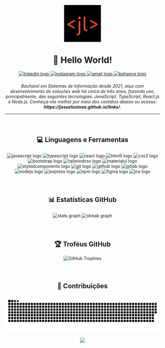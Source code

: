 <div align="center">
    <img src="favicon-josuelustosa.svg" height="120" alt="Josué Lustosa Logo"/>
</div>

<h1 align="center">👋 Hello World!</h1>

<div align="center">
  <a href="https://linkedin.com/in/josue-lustosa" target="_blank">
    <img src="https://img.shields.io/static/v1?message=LinkedIn&logo=linkedin&label=&color=0077B5&logoColor=white&labelColor=&style=for-the-badge" height="32" alt="linkedin logo"  />
  </a>
  <a href="https://instagram.com/josuelustosa" target="_blank">
    <img src="https://img.shields.io/static/v1?message=Instagram&logo=instagram&label=&color=E4405F&logoColor=white&labelColor=&style=for-the-badge" height="32" alt="instagram logo"  />
  </a>
  <a href="mailto:josuelustosa.job@gmail.com?subject=Ol%C3%A1,%20Josu%C3%A9%20Lustosa" target="_blank">
    <img src="https://img.shields.io/static/v1?message=Gmail&logo=gmail&label=&color=D14836&logoColor=white&labelColor=&style=for-the-badge" height="32" alt="gmail logo"  />
  </a>
  <a href="https://www.behance.net/josuelustosa" target="_blank">
    <img src="https://img.shields.io/static/v1?message=Behance&logo=behance&label=&color=1769ff&logoColor=white&labelColor=&style=for-the-badge" height="32" alt="behance logo"  />
  </a>
</div>

###

<p align="center">
    <i>Bacharel em Sistemas de Informação desde 2021, atuo com desenvolvimento de soluções web há cerca de três anos, fazendo uso, principalmente, das seguintes tecnologias: JavaScript, TypeScript, React.js e Node.js. Conheça-me melhor por meio dos contatos abaixo ou acesse: <strong>https://josuelustosa.github.io/links/</strong></i>.
</p>

<hr />

###
</br>

<h2 align="center">💻 Linguagens e Ferramentas</h2>

###

<div align="center">
    <img src="https://skillicons.dev/icons?i=js" height="36" alt="javascript logo"/>
    <img src="https://skillicons.dev/icons?i=ts" height="36" alt="typescript logo"/>
    <img src="https://skillicons.dev/icons?i=react" height="36" alt="react logo"/>
    <img src="https://skillicons.dev/icons?i=html" height="36" alt="html5 logo"/>
    <img src="https://skillicons.dev/icons?i=css" height="36" alt="css3 logo"/>
    <img src="https://skillicons.dev/icons?i=bootstrap" height="36" alt="bootstrap logo"/>
    <img src="https://skillicons.dev/icons?i=tailwind" height="36" alt="tailwindcss logo"/>
    <img src="https://skillicons.dev/icons?i=materialui" height="36" alt="materialui logo"/>
    <img src="https://skillicons.dev/icons?i=styledcomponents" height="36" alt="styledcomponents logo"/>
    <img src="https://skillicons.dev/icons?i=git" height="36" alt="git logo"/>
    <img src="https://skillicons.dev/icons?i=github" height="36" alt="github logo"/>
    <img src="https://skillicons.dev/icons?i=gitlab" height="36" alt="gitlab logo"/>
    <img src="https://cdn.jsdelivr.net/gh/devicons/devicon/icons/nodejs/nodejs-original.svg" height="36" alt="nodejs logo" title="Nodejs"/>
    <img src="https://skillicons.dev/icons?i=express" height="36" alt="express logo" title="Express"/>
    <img src="https://cdn.simpleicons.org/npm/CB3837" height="36" alt="npm logo" title="NPM"/>
    <img src="https://skillicons.dev/icons?i=figma" height="36" alt="figma logo" title="Figma"/>
    <img src="https://cdn.jsdelivr.net/gh/devicons/devicon/icons/jira/jira-original.svg" height="36" alt="jira logo" title="Jira"/>
</div>

###
</br>

<h2 align="center">📊 Estatísticas GitHub</h2>

###

<div align="center">
  <img src="https://github-readme-stats.vercel.app/api?username=josuelustosa&hide_title=false&hide_rank=true&show_icons=true&include_all_commits=true&count_private=true&disable_animations=false&theme=slateorange&locale=pt-br&hide_border=true&order=1" height="160" alt="stats graph"/>
<!-- Linguagens mais utilizadas -->
<!--   <img src="https://github-readme-stats.vercel.app/api/top-langs?username=josuelustosa&locale=pt-br&hide_title=false&layout=compact&card_width=320&langs_count=10&theme=slateorange&hide_border=true&order=2" height="160" alt="languages graph"/> -->
  <img src="https://streak-stats.demolab.com?user=josuelustosa&locale=pt-br&mode=weekly&theme=slateorange&hide_border=true&border_radius=5&date_format=M j[, Y]&order=3" height="160" alt="streak graph"/>
</div>

###
</br>

<h2 align="center">🏆 Troféus GitHub</h2>

<div align="center">
    <img src="https://github-profile-trophy.vercel.app/?username=josuelustosa&theme=onedark&no-frame=true&no-bg=false&margin-w=4" alt="GitHub Trophies" />
</div>

###
</br>

<h2 align="center">🐍 Contribuições</h2>

###

<div align="center">
    <img src="https://raw.githubusercontent.com/josuelustosa/josuelustosa/output/snake.svg" alt="Snake animation" align="center" />
</div>

###

<div align="center">
  <img src="https://visitor-badge.laobi.icu/badge?page_id=josuelustosa.josuelustosa&left_color=dimgray&right_color=orangered"  />
</div>
